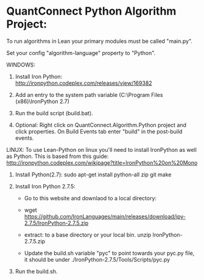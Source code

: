 QuantConnect Python Algorithm Project:
=============

To run algorithms in Lean your primary modules must be called "main.py".

Set your config "algorithm-language" property to "Python".

WINDOWS:
1. Install Iron Python: http://ironpython.codeplex.com/releases/view/169382

2. Add an entry to the system path variable (C:\Program Files (x86)\IronPython 2.7)

3. Run the build script (build.bat).

4. Optional: Right click on QuantConnect.Algorithm.Python project and click properties. On Build Events tab enter "build" in the post-build events.

LINUX:
To use Lean-Python on linux you'll need to install IronPython as well as Python. This is based from this guide:
http://ironpython.codeplex.com/wikipage?title=IronPython%20on%20Mono

1. Install Python(2.7): sudo apt-get install python-all zip git make

2. Install Iron Python 2.7.5:
   - Go to this website and downlaod to a local directory:
   - wget https://github.com/IronLanguages/main/releases/download/ipy-2.7.5/IronPython-2.7.5.zip

   - extract: to a base directory or your local bin.
     unzip IronPython-2.7.5.zip 
	
   - Update the build.sh variable "pyc" to point towards your pyc.py file, it should be under ./IronPython-2.7.5/Tools/Scripts/pyc.py

3. Run the build.sh.
